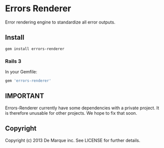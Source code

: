 Errors Renderer
===============

Error rendering engine to standardize all error outputs.

Install
-------

```
gem install errors-renderer
```

### Rails 3

In your Gemfile:

```ruby
gem 'errors-renderer'
```

IMPORTANT
-----

Errors-Renderer currently have some dependencies with a private project. It is therefore unusable for other projects. We hope to fix that soon.

Copyright
---------

Copyright (c) 2013 De Marque inc. See LICENSE for further details.
